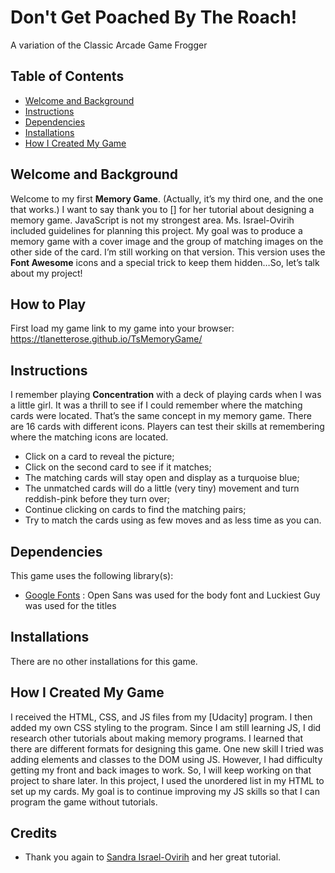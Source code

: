 # Don't Get Poached By The Roach!
A variation of the Classic Arcade Game Frogger

## Table of Contents
* [Welcome and Background](#welcome-and-background) 
* [Instructions](#instructions)
* [Dependencies](#dependencies) 
* [Installations](#installations) 
* [How I Created My Game](#how-i-created-my-game) 


## Welcome and Background

Welcome to my first **Memory Game**. (Actually, it’s my third one, and the one that works.)  I want to say thank you to [] for her tutorial about designing a memory game. JavaScript is not my strongest area. Ms. Israel-Ovirih included guidelines for planning this project. My goal was to produce a memory game with a cover image and the group of matching images on the other side of the card. I’m still working on that version. This version uses the **Font Awesome**  icons and a special trick to keep them hidden…So, let’s talk about my project!

## How to Play
First load my game link to my game into your browser: https://tlanetterose.github.io/TsMemoryGame/

## Instructions

I remember playing **Concentration** with a deck of playing cards when I was a little girl. It was a thrill to see if I could remember where the matching cards were located. That’s the same concept in my memory game. There are 16 cards with different icons. Players can test their skills at remembering where the matching icons are located. 
* Click on a card to reveal the picture;
* Click on the second card to see if it matches;
* The matching cards will stay open and display as a turquoise blue; 
* The unmatched cards will do a little (very tiny) movement and turn reddish-pink before they turn over;
* Continue clicking on cards to find the matching pairs;
* Try to match the cards using as few moves and as less time as you can. 

## Dependencies

This game uses the following library(s):
* [Google Fonts](https://fonts.google.com/) : Open Sans was used for the body font and Luckiest Guy was used for the titles

## Installations 

There are no other installations for this game.

## How I Created My Game

I received the HTML, CSS, and JS files from my [Udacity] program. I then added my own CSS styling to the program. Since I am still learning JS, I did research other tutorials about making  memory programs. I learned that there are different formats for designing this game. 
One new skill I tried was adding elements and classes to the DOM using JS. However, I had difficulty getting my front and back images to work. So, I will keep working on that  project to share later. In this project, I used the unordered list in my HTML to set up my cards. My goal is to continue improving my JS skills so that I can program the game without tutorials. 

## Credits
* Thank you again to [Sandra Israel-Ovirih](https://scotch.io/tutorials/how-to-build-a-memory-matching-game-in-javascript) and her great tutorial. 
